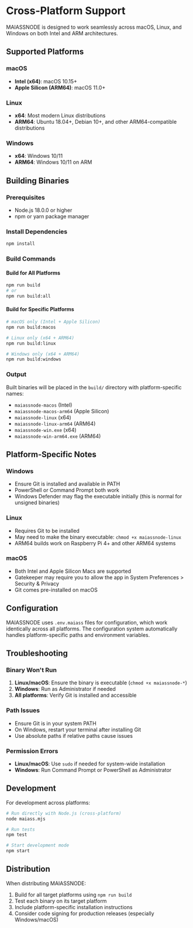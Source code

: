 # Cross-Platform Support

MAIASSNODE is designed to work seamlessly across macOS, Linux, and Windows on both Intel and ARM architectures.

## Supported Platforms

### macOS
- **Intel (x64)**: macOS 10.15+ 
- **Apple Silicon (ARM64)**: macOS 11.0+

### Linux
- **x64**: Most modern Linux distributions
- **ARM64**: Ubuntu 18.04+, Debian 10+, and other ARM64-compatible distributions

### Windows
- **x64**: Windows 10/11
- **ARM64**: Windows 10/11 on ARM

## Building Binaries

### Prerequisites
- Node.js 18.0.0 or higher
- npm or yarn package manager

### Install Dependencies
```bash
npm install
```

### Build Commands

#### Build for All Platforms
```bash
npm run build
# or
npm run build:all
```

#### Build for Specific Platforms
```bash
# macOS only (Intel + Apple Silicon)
npm run build:macos

# Linux only (x64 + ARM64)
npm run build:linux

# Windows only (x64 + ARM64)
npm run build:windows
```

### Output
Built binaries will be placed in the `build/` directory with platform-specific names:
- `maiassnode-macos` (Intel)
- `maiassnode-macos-arm64` (Apple Silicon)
- `maiassnode-linux` (x64)
- `maiassnode-linux-arm64` (ARM64)
- `maiassnode-win.exe` (x64)
- `maiassnode-win-arm64.exe` (ARM64)

## Platform-Specific Notes

### Windows
- Ensure Git is installed and available in PATH
- PowerShell or Command Prompt both work
- Windows Defender may flag the executable initially (this is normal for unsigned binaries)

### Linux
- Requires Git to be installed
- May need to make the binary executable: `chmod +x maiassnode-linux`
- ARM64 builds work on Raspberry Pi 4+ and other ARM64 systems

### macOS
- Both Intel and Apple Silicon Macs are supported
- Gatekeeper may require you to allow the app in System Preferences > Security & Privacy
- Git comes pre-installed on macOS

## Configuration

MAIASSNODE uses `.env.maiass` files for configuration, which work identically across all platforms. The configuration system automatically handles platform-specific paths and environment variables.

## Troubleshooting

### Binary Won't Run
1. **Linux/macOS**: Ensure the binary is executable (`chmod +x maiassnode-*`)
2. **Windows**: Run as Administrator if needed
3. **All platforms**: Verify Git is installed and accessible

### Path Issues
- Ensure Git is in your system PATH
- On Windows, restart your terminal after installing Git
- Use absolute paths if relative paths cause issues

### Permission Errors
- **Linux/macOS**: Use `sudo` if needed for system-wide installation
- **Windows**: Run Command Prompt or PowerShell as Administrator

## Development

For development across platforms:

```bash
# Run directly with Node.js (cross-platform)
node maiass.mjs

# Run tests
npm test

# Start development mode
npm start
```

## Distribution

When distributing MAIASSNODE:
1. Build for all target platforms using `npm run build`
2. Test each binary on its target platform
3. Include platform-specific installation instructions
4. Consider code signing for production releases (especially Windows/macOS)
